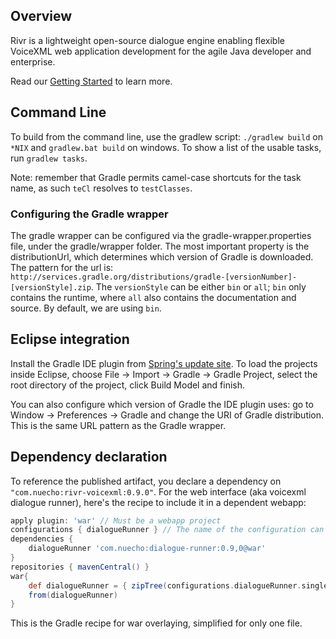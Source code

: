 ## Overview


Rivr is a lightweight open-source dialogue engine enabling flexible VoiceXML web application development for 
the agile Java developer and enterprise.

Read our [Getting Started](https://github.com/nuecho/rivr/wiki/Getting-Started) to learn more.

## Command Line

To build from the command line, use the gradlew script: `./gradlew build` on `*NIX` and `gradlew.bat build` on windows. To show a list of the usable tasks, run `gradlew tasks`.

Note: remember that Gradle permits camel-case shortcuts for the task name, as such `teCl` resolves to `testClasses`.

### Configuring the Gradle wrapper

The gradle wrapper can be configured via the gradle-wrapper.properties file, under the gradle/wrapper folder. The most important property is the distributionUrl, which determines which version of Gradle is downloaded. The pattern for the url is: `http://services.gradle.org/distributions/gradle-[versionNumber]-[versionStyle].zip`. The `versionStyle` can be either `bin` or `all`; `bin` only contains the runtime, where `all` also contains the documentation and source. By default, we are using `bin`.

## Eclipse integration

Install the Gradle IDE plugin from [Spring's update site](http://dist.springsource.com/release/TOOLS/gradle). To load the projects inside Eclipse, choose File -> Import -> Gradle -> Gradle Project, select the root directory of the project, click Build Model and finish.

You can also configure which version of Gradle the IDE plugin uses: go to Window -> Preferences -> Gradle and change the URI of Gradle distribution. This is the same URL pattern as the Gradle wrapper.

## Dependency declaration

To reference the published artifact, you declare a dependency on `"com.nuecho:rivr-voicexml:0.9.0"`. For the web interface (aka voicexml dialogue runner), here's the recipe to include it in a dependent webapp:

```groovy
apply plugin: 'war' // Must be a webapp project
configurations { dialogueRunner } // The name of the configuration can be anything
dependencies {
    dialogueRunner 'com.nuecho:dialogue-runner:0.9,0@war'
}
repositories { mavenCentral() }
war{
    def dialogueRunner = { zipTree(configurations.dialogueRunner.singleFile) } // This enables lazy resolving
    from(dialogueRunner)
}
```

This is the Gradle recipe for war overlaying, simplified for only one file.
